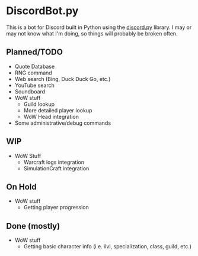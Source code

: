 # DiscordBot.py
This is a bot for Discord built in Python using the [discord.py](https://github.com/Rapptz/discord.py) library.
I may or may not know what I'm doing, so things will probably be broken often.

## Planned/TODO
* Quote Database
* RNG command
* Web search (Bing, Duck Duck Go, etc.)
* YouTube search
* Soundboard
* WoW stuff
    * Guild lookup
    * More detailed player lookup
    * WoW Head integration
* Some administrative/debug commands

## WIP
* WoW Stuff
    * Warcraft logs integration
    * SimulationCraft integration

## On Hold
* WoW stuff
    * Getting player progression

## Done (mostly)
* WoW stuff
    * Getting basic character info (i.e. ilvl, specialization, class, guild, etc.)
